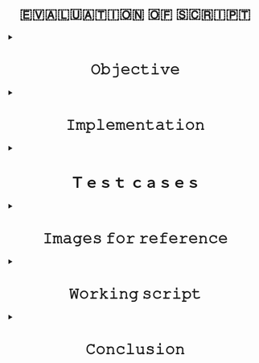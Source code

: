 <h1 align="center">🇪‌🇻‌🇦‌🇱‌🇺‌🇦‌🇹‌🇮‌🇴‌🇳‌ 🇴‌🇫‌ 🇸‌🇨‌🇷‌🇮‌🇵‌🇹‌</h1>
<details>
<summary><h1 align="center">𝙾𝚋𝚓𝚎𝚌𝚝𝚒𝚟𝚎</h1></summary>
The objective of script are as follows:

* Downloading Google Spreadsheet as csv
* Manipulating csv file to take only desired data
* Saving the desired data in new file in required output format i.e `Name : abc Average : aa Sum : bb`
</details>

<details>
<summary><h1 align="center">𝙸𝚖𝚙𝚕𝚎𝚖𝚎𝚗𝚝𝚊𝚝𝚒𝚘𝚗</h1></summary>
 I have used `wget` command to download csv from google spreadsheet link and used `awk` command to manipulate data from downloaded csv and then stored the new output using redirection operator`>` in `awk` command.
</details>

<details>
<summary><h1 align="center">Ｔｅｓｔ ｃａｓｅｓ</h1></summary>

| Test Case ID  | Test Scenario  | Test Steps  | Test Data  | Expected Results  |  Actual Results |  Pass/Fail |
| :------------: | :------------: | :------------: | :------------: | :------------: | :------------: | :------------: |
|`TC01`|Check Google Spreadsheet link| <ol> <li>Go to Google Spreadsheet</li><li>Select File -> Publish to the web</li><li>Select the entire document or a particular page as per your need and select csv option and click publish<br></li></ol>|Google Spreadsheet|Link from which we can download Spreadsheet in csv format|Link which downloaded file in csv| PASS  |
|`TC02`|Check <strong>wget</strong>|Enter the generated link from `TC01`|Link of published Spreadsheet|Downloading file from link in csv|Downloaded file as expected|PASS|
|`TC03`|Manipulating Spreadsheet using <strong>awk</strong>|<ol><li>Fetching particular column of csv:</li><ul><li>Intern Name</li><li>Average</li></ul><li>Calculating Sum based on Average column values</li></ol>|Downloaded CSV file|Getting all values of Intern name, Average column and Sum values |Got all values of Intern name, Average column and Sum values|PASS|
|`TC04`|Redirecting output of `TC03` in new files|use `>` (followed by file_name) after `awk` command |awk command of `TC03`|Creation of new files|Created new files|PASS|
</details>

<details>
<summary><h1 align="center">𝙸𝚖𝚊𝚐𝚎𝚜 𝚏𝚘𝚛 𝚛𝚎𝚏𝚎𝚛𝚎𝚗𝚌𝚎 </h1></summary>

|Image&nbsp;For Test Case|Description| Image  |
| :------------: | :------------: | :------------: |
|`TC01`|Dropdown menu for selecting document and its format i.e. Comma-seprated values(.csv) in our case| <img src="https://raw.githubusercontent.com/vibhu004/supportingfiles/main/publish.png" alt="sample image" height=280 width=400> |
|`TC02`|Sample link showing how our link will look like|<img src="https://raw.githubusercontent.com/vibhu004/supportingfiles/main/linkon.png" height=100>|
|`TC03`|Output in desired format| <img src="https://raw.githubusercontent.com/vibhu004/supportingfiles/main/output.png">  |
|`TC04`|Using > to save above shown output in a file named output1.csv. Here spreadsheet1.csv is downloaded csv and output1.csv is the new csv after manipulating original downloaded csv| <img src="https://raw.githubusercontent.com/vibhu004/supportingfiles/main/redirect.png">  |
</details>

<details>
<summary><h1 align="center"> 𝚆𝚘𝚛𝚔𝚒𝚗𝚐 𝚜𝚌𝚛𝚒𝚙𝚝</h1></summary>
<img src="https://raw.githubusercontent.com/vibhu004/supportingfiles/main/mywork.gif" alt="demo">
</details>

<details>
<summary><h1 align="center">𝙲𝚘𝚗𝚌𝚕𝚞𝚜𝚒𝚘𝚗</h1></summary>
I hereby concludes that the script at discussion is fully operational and working as per requirement.
</details>


<!--<h1 align="center"> 🅂🄲🅁🄸🄿🅃 🄾🅄🅃🄿🅄🅃 </h1>-->

<!-- [![output](https://raw.githubusercontent.com/vibhu004/supportingfiles/main/mywork.gif "output")](https://raw.githubusercontent.com/vibhu004/supportingfiles/main/mywork.gif "output")
-->
